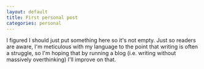 ```yaml
---
layout: default
title: First personal post
categories: personal
---
```

I figured I should just put something here so it's not empty. Just so readers are aware, I'm meticulous with my language to the point that writing is often a struggle, so I'm hoping that by running a blog (i.e. writing without massively overthinking) I'll improve on that.<br>